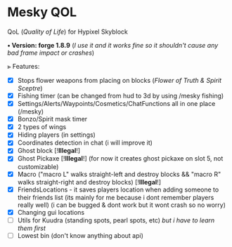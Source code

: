 # Mesky QOL
QoL (*Quality of Life*) for Hypixel Skyblock

**• Version: forge 1.8.9**
(*I use it and it works fine so it shouldn't cause any bad frame impact or crashes*)



⪢ Features: 
- [x] Stops flower weapons from placing on blocks (*Flower of Truth & Spirit Sceptre*)
- [x] Fishing timer (can be changed from hud to 3d by using /mesky fishing)
- [x] Settings/Alerts/Waypoints/Cosmetics/ChatFunctions all in one place (/mesky)
- [x] Bonzo/Spirit mask timer
- [x] 2 types of wings
- [x] Hiding players (in settings)
- [x] Coordinates detection in chat (i will improve it) 
- [x] Ghost block [!**Illegal**!]
- [x] Ghost Pickaxe [!**Illegal**!] (for now it creates ghost pickaxe on slot 5, not customizable)
- [x] Macro ("macro L" walks straight-left and destroy blocks && "macro R" walks straight-right and destroy blocks) [!**Illegal**!]
- [x] FriendsLocations - it saves players location when adding someone to their friends list (its mainly for me because i dont remember players really well) (i can be bugged & dont work but it wont crash so no worry)
- [x] Changing gui locations
- [ ] Utils for Kuudra (standing spots, pearl spots, etc) *but i have to learn them first*
- [ ] Lowest bin (don't know anything about api)
